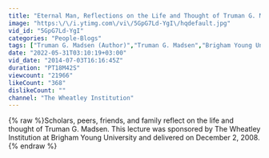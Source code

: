 ```yaml
---
title: "Eternal Man, Reflections on the Life and Thought of Truman G. Madsen"
image: "https:\/\/i.ytimg.com\/vi\/5GpG7Ld-YgI\/hqdefault.jpg"
vid_id: "5GpG7Ld-YgI"
categories: "People-Blogs"
tags: ["Truman G. Madsen (Author)","Truman G. Madsen","Brigham Young University"]
date: "2022-05-31T03:10:19+03:00"
vid_date: "2014-07-03T16:16:45Z"
duration: "PT18M42S"
viewcount: "21966"
likeCount: "368"
dislikeCount: ""
channel: "The Wheatley Institution"
---
```

{% raw %}Scholars, peers, friends, and family reflect on the life and thought of Truman G. Madsen. This lecture was sponsored by The Wheatley Institution at Brigham Young University and delivered on December 2, 2008.{% endraw %}
